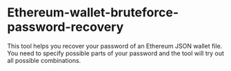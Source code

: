 # Ethereum-wallet-bruteforce-password-recovery
This tool helps you recover your password of an Ethereum JSON wallet file. You need to specify possible parts of your password and the tool will try out all possible combinations.

